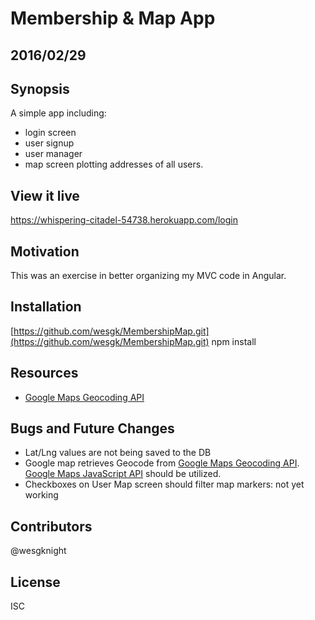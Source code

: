 # Membership & Map App

## 2016/02/29
## Synopsis

A simple app including:
* login screen
* user signup
* user manager 
* map screen plotting addresses of all users.

## View it live
https://whispering-citadel-54738.herokuapp.com/login

## Motivation
This was an exercise in better organizing my MVC code in Angular.

## Installation
[https://github.com/wesgk/MembershipMap.git](https://github.com/wesgk/MembershipMap.git)
 npm install

## Resources
* [Google Maps Geocoding API](https://developers.google.com/maps/documentation/geocoding/intro)

## Bugs and Future Changes
* Lat/Lng values are not being saved to the DB
* Google map retrieves Geocode from [Google Maps Geocoding API](https://developers.google.com/maps/documentation/geocoding/intro).  [Google Maps JavaScript API](https://developers.google.com/maps/documentation/javascript/controls) should be utilized.
* Checkboxes on User Map screen should filter map markers: not yet working 

## Contributors
@wesgknight

## License
ISC

